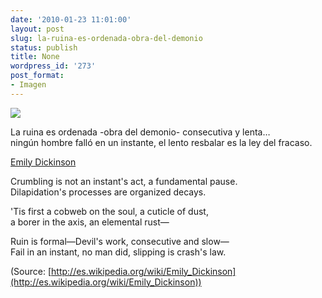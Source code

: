 ```yaml
---
date: '2010-01-23 11:01:00'
layout: post
slug: la-ruina-es-ordenada-obra-del-demonio
status: publish
title: None
wordpress_id: '273'
post_format:
- Imagen
---
```


[![](http://jjdenis.files.wordpress.com/2012/04/tumblr_kwp2j05g6o1qzqnl8o1_250.gif)](http://es.wikipedia.org/wiki/Emily_Dickinson)

La ruina es ordenada -obra del demonio- consecutiva y lenta…  
ningún hombre falló en un instante, el lento resbalar es la ley del fracaso.




[Emily Dickinson](http://es.wikipedia.org/wiki/Emily_Dickinson)




Crumbling is not an instant's act, a fundamental pause.  
Dilapidation's processes are organized decays.




'Tis first a cobweb on the soul, a cuticle of dust,  
a borer in the axis, an elemental rust—




Ruin is formal—Devil's work, consecutive and slow—  
Fail in an instant, no man did, slipping is crash's law.

(Source: [http://es.wikipedia.org/wiki/Emily_Dickinson](http://es.wikipedia.org/wiki/Emily_Dickinson))
